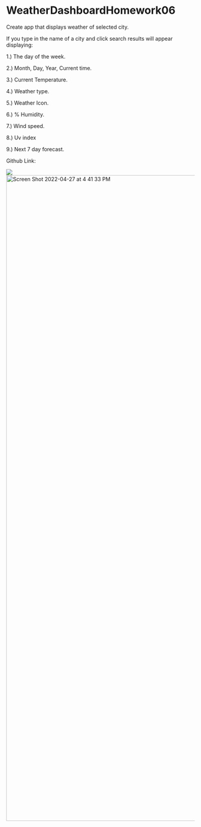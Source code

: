 # WeatherDashboardHomework06
Create app that displays weather of selected city.

If you type in the name of a city and click search results will appear displaying:

1.) The day of the week. 

2.) Month, Day, Year, Current time. 

3.) Current Temperature.

4.) Weather type. 

5.) Weather Icon. 

6.) % Humidity. 

7.) Wind speed. 

8.) Uv index 

9.) Next 7 day forecast. 

Github Link: 

<img src="/Users/michaelhancock/WeatherDashboardHomework06/images/Screen Shot 2022-04-27 at 4.41.33 PM.png">
<img width="1728" alt="Screen Shot 2022-04-27 at 4 41 33 PM" src="https://user-images.githubusercontent.com/99372824/165649126-ccd22cb8-7834-441b-8b49-208e71e25b08.png">
